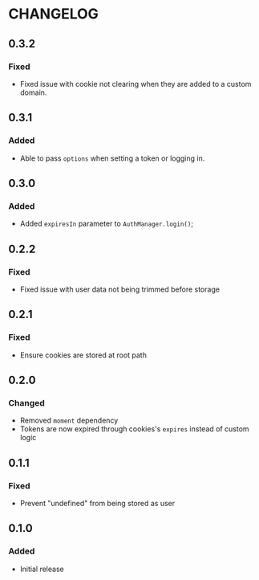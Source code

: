 # CHANGELOG

## 0.3.2
### Fixed

- Fixed issue with cookie not clearing when they are added to a custom domain.

## 0.3.1
### Added
- Able to pass `options` when setting a token or logging in.

## 0.3.0
### Added
- Added `expiresIn` parameter to `AuthManager.login()`;

## 0.2.2
### Fixed
- Fixed issue with user data not being trimmed before storage

## 0.2.1
### Fixed
- Ensure cookies are stored at root path

## 0.2.0
### Changed
- Removed `moment` dependency
- Tokens are now expired through cookies's `expires` instead of custom logic

## 0.1.1
### Fixed
- Prevent "undefined" from being stored as user

## 0.1.0
### Added
- Initial release
